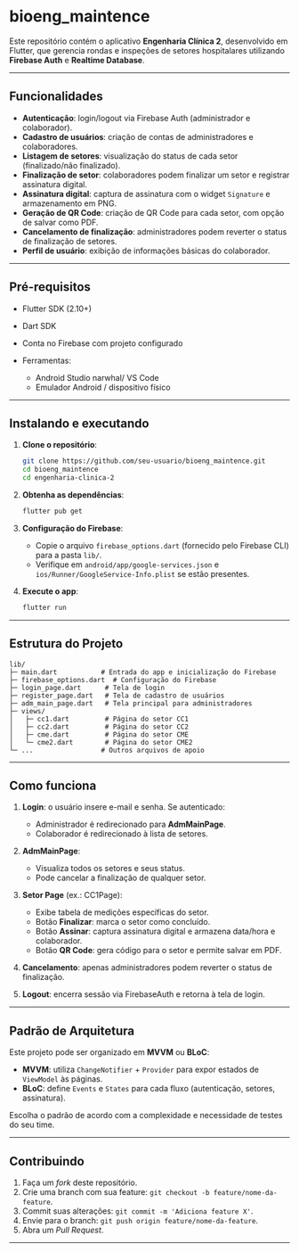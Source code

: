 # bioeng\_maintence

Este repositório contém o aplicativo **Engenharia Clínica 2**, desenvolvido em Flutter, que gerencia rondas e inspeções de setores hospitalares utilizando **Firebase Auth** e **Realtime Database**.

---

## Funcionalidades

* **Autenticação**: login/logout via Firebase Auth (administrador e colaborador).
* **Cadastro de usuários**: criação de contas de administradores e colaboradores.
* **Listagem de setores**: visualização do status de cada setor (finalizado/não finalizado).
* **Finalização de setor**: colaboradores podem finalizar um setor e registrar assinatura digital.
* **Assinatura digital**: captura de assinatura com o widget `Signature` e armazenamento em PNG.
* **Geração de QR Code**: criação de QR Code para cada setor, com opção de salvar como PDF.
* **Cancelamento de finalização**: administradores podem reverter o status de finalização de setores.
* **Perfil de usuário**: exibição de informações básicas do colaborador.

---

## Pré-requisitos

* Flutter SDK (2.10+)
* Dart SDK
* Conta no Firebase com projeto configurado
* Ferramentas:

  * Android Studio narwhal/ VS Code
  * Emulador Android / dispositivo físico

---

## Instalando e executando

1. **Clone o repositório**:

   ```bash
   git clone https://github.com/seu-usuario/bioeng_maintence.git
   cd bioeng_maintence
   cd engenharia-clinica-2
   ```

2. **Obtenha as dependências**:

   ```bash
   flutter pub get
   ```

3. **Configuração do Firebase**:

   * Copie o arquivo `firebase_options.dart` (fornecido pelo Firebase CLI) para a pasta `lib/`.
   * Verifique em `android/app/google-services.json` e `ios/Runner/GoogleService-Info.plist` se estão presentes.

4. **Execute o app**:

   ```bash
   flutter run
   ```

---

## Estrutura do Projeto

```plaintext
lib/
├─ main.dart           # Entrada do app e inicialização do Firebase
├─ firebase_options.dart  # Configuração do Firebase
├─ login_page.dart      # Tela de login
├─ register_page.dart   # Tela de cadastro de usuários
├─ adm_main_page.dart   # Tela principal para administradores
├─ views/
│   ├─ cc1.dart         # Página do setor CC1
│   ├─ cc2.dart         # Página do setor CC2
│   ├─ cme.dart         # Página do setor CME
│   └─ cme2.dart        # Página do setor CME2
└─ ...                 # Outros arquivos de apoio
```

---

## Como funciona

1. **Login**: o usuário insere e-mail e senha. Se autenticado:

   * Administrador é redirecionado para **AdmMainPage**.
   * Colaborador é redirecionado à lista de setores.

2. **AdmMainPage**:

   * Visualiza todos os setores e seus status.
   * Pode cancelar a finalização de qualquer setor.

3. **Setor Page** (ex.: CC1Page):

   * Exibe tabela de medições específicas do setor.
   * Botão **Finalizar**: marca o setor como concluído.
   * Botão **Assinar**: captura assinatura digital e armazena data/hora e colaborador.
   * Botão **QR Code**: gera código para o setor e permite salvar em PDF.

4. **Cancelamento**: apenas administradores podem reverter o status de finalização.

5. **Logout**: encerra sessão via FirebaseAuth e retorna à tela de login.

---

## Padrão de Arquitetura

Este projeto pode ser organizado em **MVVM** ou **BLoC**:

* **MVVM**: utiliza `ChangeNotifier` + `Provider` para expor estados de `ViewModel` às páginas.
* **BLoC**: define `Events` e `States` para cada fluxo (autenticação, setores, assinatura).

Escolha o padrão de acordo com a complexidade e necessidade de testes do seu time.

---

## Contribuindo

1. Faça um *fork* deste repositório.
2. Crie uma branch com sua feature: `git checkout -b feature/nome-da-feature`.
3. Commit suas alterações: `git commit -m 'Adiciona feature X'`.
4. Envie para o branch: `git push origin feature/nome-da-feature`.
5. Abra um *Pull Request*.

---
